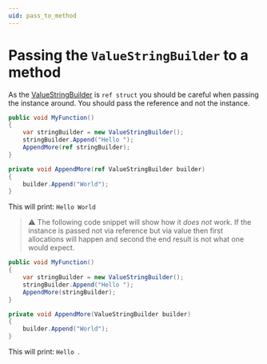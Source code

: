 ```yaml
---
uid: pass_to_method
---
```


# Passing the `ValueStringBuilder` to a method

As the [ValueStringBuilder](xref:LinkDotNet.StringBuilder.ValueStringBuilder) is `ref struct` you should be careful when passing the instance around. You should pass the reference and not the instance.


```csharp
public void MyFunction()
{
    var stringBuilder = new ValueStringBuilder();
    stringBuilder.Append("Hello ");
    AppendMore(ref stringBuilder);
}

private void AppendMore(ref ValueStringBuilder builder)
{
    builder.Append("World");
}
```

This will print: `Hello World`

> :warning: The following code snippet will show how it *does not* work. If the instance is passed not via reference but via value then first allocations will happen and second the end result is not what one would expect.

```csharp
public void MyFunction()
{
    var stringBuilder = new ValueStringBuilder();
    stringBuilder.Append("Hello ");
    AppendMore(stringBuilder);
}

private void AppendMore(ValueStringBuilder builder)
{
    builder.Append("World");
}
```

This will print: `Hello `.